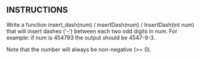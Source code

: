 ## INSTRUCTIONS

Write a function insert_dash(num) / insertDash(num) / InsertDash(int num) that will insert dashes ('-') between each two odd digits in num. For example: if num is 454793 the output should be 4547-9-3.

Note that the number will always be non-negative (>= 0).